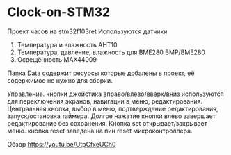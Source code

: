 # Clock-on-STM32
Проект часов на stm32f103ret
Используются датчики
1. Температура и влажность AHT10
2. Температура, давление, влажность для BME280 BMP/BME280
3. Освещённость MAX44009

Папка Data содержит ресурсы которые добалены в проект, её содержимое не нужно для сборки.

Управление.
кнопки джойстика вправо/влево/вверх/вниз используются для переключения экранов, навигации в меню, редактирования.
Центральная кнопка, выбор в меню, подтверждение редактирования, запуск/остановка таймера.
Долгое нажатие кнопки влево завершает редактирование без сохранения.
Кнопка set открывает/закрывает меню.
кнопка reset заведена на пин reset микроконтроллера.

Обзор
https://youtu.be/UtpCfxeUCh0
